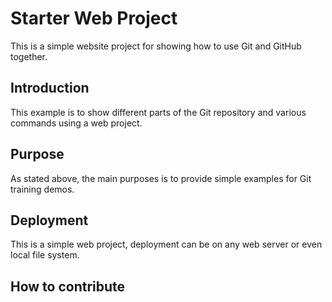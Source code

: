 # Starter Web Project

This is a simple website project for showing how to use Git and GitHub together.

## Introduction

This example is to show different parts of the Git repository and various commands using a web project.

## Purpose

As stated above, the main purposes is to provide simple examples for Git training demos.

## Deployment

This is a simple web project, deployment can be on any web server or even local file system.

## How to contribute